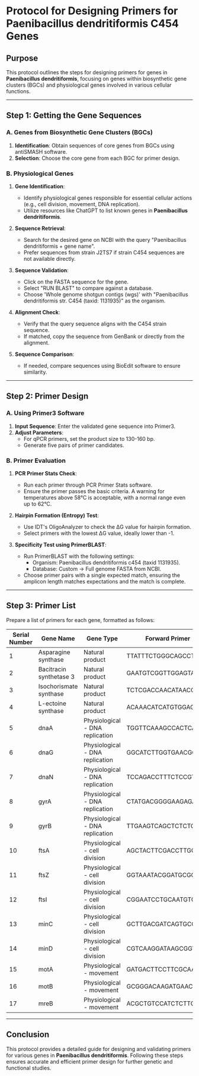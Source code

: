 # Protocol for Designing Primers for **Paenibacillus dendritiformis C454** Genes

## Purpose
This protocol outlines the steps for designing primers for genes in **Paenibacillus dendritiformis**, focusing on genes within biosynthetic gene clusters (BGCs) and physiological genes involved in various cellular functions.

---

## Step 1: Getting the Gene Sequences

### A. Genes from Biosynthetic Gene Clusters (BGCs)
1. **Identification**: Obtain sequences of core genes from BGCs using antiSMASH software.
2. **Selection**: Choose the core gene from each BGC for primer design.

### B. Physiological Genes
1. **Gene Identification**:
   - Identify physiological genes responsible for essential cellular actions (e.g., cell division, movement, DNA replication).
   - Utilize resources like ChatGPT to list known genes in **Paenibacillus dendritiformis**.
   
2. **Sequence Retrieval**:
   - Search for the desired gene on NCBI with the query "Paenibacillus dendritiformis + gene name".
   - Prefer sequences from strain J2TS7 if strain C454 sequences are not available directly.
   
3. **Sequence Validation**:
   - Click on the FASTA sequence for the gene.
   - Select "RUN BLAST" to compare against a database.
   - Choose 'Whole genome shotgun contigs (wgs)' with "Paenibacillus dendritiformis str. C454 (taxid: 1131935)" as the organism.
   
4. **Alignment Check**:
   - Verify that the query sequence aligns with the C454 strain sequence.
   - If matched, copy the sequence from GenBank or directly from the alignment.

5. **Sequence Comparison**:
   - If needed, compare sequences using BioEdit software to ensure similarity.

---

## Step 2: Primer Design

### A. Using Primer3 Software
1. **Input Sequence**: Enter the validated gene sequence into Primer3.
2. **Adjust Parameters**:
   - For qPCR primers, set the product size to 130-160 bp.
   - Generate five pairs of primer candidates.

### B. Primer Evaluation
1. **PCR Primer Stats Check**:
   - Run each primer through PCR Primer Stats software.
   - Ensure the primer passes the basic criteria. A warning for temperatures above 58°C is acceptable, with a normal range even up to 62°C.

2. **Hairpin Formation (Entropy) Test**:
   - Use IDT's OligoAnalyzer to check the ΔG value for hairpin formation.
   - Select primers with the lowest ΔG value, ideally lower than -1.

3. **Specificity Test using PrimerBLAST**:
   - Run PrimerBLAST with the following settings:
     - Organism: Paenibacillus dendritiformis c454 (taxid 1131935).
     - Database: Custom -> Full genome FASTA from NCBI.
   - Choose primer pairs with a single expected match, ensuring the amplicon length matches expectations and the match is complete.

---

## Step 3: Primer List

Prepare a list of primers for each gene, formatted as follows:

| Serial Number | Gene Name                   | Gene Type           | Forward Primer             | Reverse Primer             |
|---------------|-----------------------------|---------------------|----------------------------|----------------------------|
| 1             | Asparagine synthase         | Natural product | TTATTTCTGGGCAGCCTCCA       | GCTGGTCTGCTAATTCGTCC       |
| 2             | Bacitracin synthetase 3     | Natural product | GAATGTCGGTTGGAGTACGC       | TTCCTCCTCCGTGAGCATTT       |
| 3             | Isochorismate synthase      | Natural product | TCTCGACCAACATAACCGGG       | ATAGTACGCCCGATCGAAGG       |
| 4             | L-ectoine synthase          | Natural product | ACAAACATCATGTGGAGGCG       | TCTGGCTCTTTCCTCTCAGC       |
| 5             | dnaA                        | Physiological - DNA replication | TGGTTCAAAGCCACTCAAGC | TCCACCTGATTGCCCGTAAT |
| 6             | dnaG                        | Physiological - DNA replication | GGCATCTTGGTGAACGGTTT | TATGGAGGCAGCGACTTTCT |
| 7             | dnaN                        | Physiological - DNA replication | TCCAGACCTTTCTCCGTTCC | GTGGAAATGGCAAAGACCGT |
| 8             | gyrA                        | Physiological - DNA replication | CTATGACGGGGAAGAGACGG | CGCCTGAATGCCATCAATGA |
| 9             | gyrB                        | Physiological - DNA replication | TTGAAGTCAGCTCTCTCCCG | AGATTTTCCCCTTGAGCGGA |
| 10            | ftsA                        | Physiological - cell division | AGCTACTTCGACCTTGCCAA   | GCGGACGACTTTGAACACTT   |
| 11            | ftsZ                        | Physiological - cell division | GGTAAATACGGATGCGCAGG   | AGTTCACGGGACTCTTCAGC |
| 12            | ftsI                        | Physiological - cell division | CGGAATCCTGCAATGTCGTC | GGCATAACGGGTTGAAGCAT |
| 13            | minC                        | Physiological - cell division | GCTTGACGATCAGTGCGAAT | TCTGTCTTTTGCTCATCGGC |
| 14            | minD                        | Physiological - cell division | CGTCAAGGATAAGCGGTTCG | CGGCAGGGCAGTCGATAATA |
| 15            | motA                        | Physiological - movement | GATGACTTCCTTCGCAACGG | CCTGGGAAAAGATAAGCGCG |
| 16            | motB                        | Physiological - movement | GCGGGACAAGATGAACGAAT | GACTTGAGGCTTGCTTTCCC |
| 17            | mreB                        | Physiological - movement | ACGCTGTCCATCTCTTCGAA | GTGAGAACAATGCCCCGATC |


---

## Conclusion

This protocol provides a detailed guide for designing and validating primers for various genes in **Paenibacillus dendritiformis**. Following these steps ensures accurate and efficient primer design for further genetic and functional studies.

